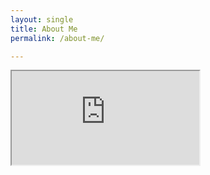 ```yaml
---
layout: single
title: About Me
permalink: /about-me/

---
```


<iframe src="https://tr.linkedin.com/in/berkdulger"></iframe>